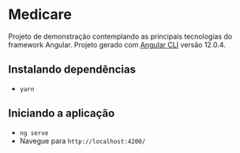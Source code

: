 # Medicare

Projeto de demonstração contemplando as principais tecnologias do framework Angular.
Projeto gerado com [Angular CLI](https://github.com/angular/angular-cli) versão 12.0.4.

## Instalando dependências

- `yarn`

## Iniciando a aplicação

- `ng serve`
- Navegue para `http://localhost:4200/`
